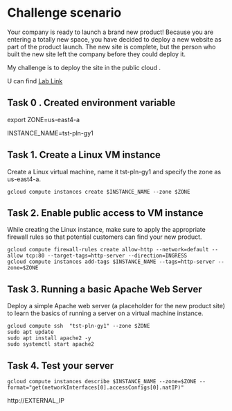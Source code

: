 # Challenge scenario
Your company is ready to launch a brand new product! Because you are entering a totally new space, 
you have decided to deploy a new website as part of the product launch. The new site is complete, 
but the person who built the new site left the company before they could deploy it.

My challenge is to deploy the site in the public cloud .

U can find [ Lab Link](https://www.cloudskillsboost.google/games/5590/labs/35948) 

## Task 0 . Created environment variable

 export ZONE=us-east4-a 
 
 INSTANCE_NAME=tst-pln-gy1

## Task 1. Create a Linux VM instance
Create a Linux virtual machine, name it tst-pln-gy1 and specify the zone as us-east4-a.

```
gcloud compute instances create $INSTANCE_NAME --zone $ZONE
```
## Task 2. Enable public access to VM instance
While creating the Linux instance, make sure to apply the appropriate firewall rules so that potential customers can find your new product.

```
gcloud compute firewall-rules create allow-http --network=default --allow tcp:80 --target-tags=http-server --direction=INGRESS
gcloud compute instances add-tags $INSTANCE_NAME --tags=http-server --zone=$ZONE
```
## Task 3. Running a basic Apache Web Server
Deploy a simple Apache web server (a placeholder for the new product site) to learn the basics of running a server on a virtual machine instance.

```
gcloud compute ssh  "tst-pln-gy1" --zone $ZONE
sudo apt update
sudo apt install apache2 -y
sudo systemctl start apache2
```
## Task 4. Test your server
```
gcloud compute instances describe $INSTANCE_NAME --zone=$ZONE --format="get(networkInterfaces[0].accessConfigs[0].natIP)"
```
http://EXTERNAL_IP
